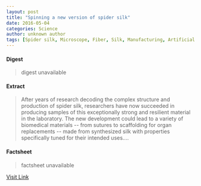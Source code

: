 ```yaml
---
layout: post
title: "Spinning a new version of spider silk"
date: 2016-05-04
categories: Science
author: unknown author
tags: [Spider silk, Microscope, Fiber, Silk, Manufacturing, Artificial objects, Chemistry, Materials]
---
```



#### Digest
>digest unavailable

#### Extract
>After years of research decoding the complex structure and production of spider silk, researchers have now succeeded in producing samples of this exceptionally strong and resilient material in the laboratory. The new development could lead to a variety of biomedical materials -- from sutures to scaffolding for organ replacements -- made from synthesized silk with properties specifically tuned for their intended uses....

#### Factsheet
>factsheet unavailable

[Visit Link](http://feeds.sciencedaily.com/~r/sciencedaily/~3/iJZIaQR43gI/150528111112.htm)



